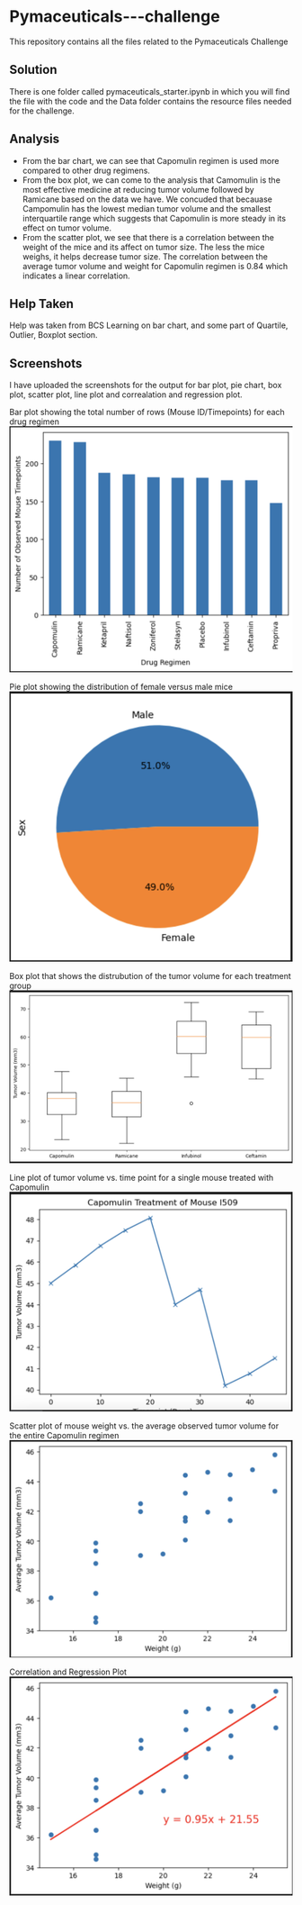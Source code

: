 # Pymaceuticals---challenge
This repository contains all the files related to the Pymaceuticals Challenge

## Solution
There is one folder called pymaceuticals_starter.ipynb in which you will find the file with the code and the Data folder contains the resource files needed for the challenge.

## Analysis
- From the bar chart, we can see that Capomulin regimen is used more compared to other drug regimens. 
- From the box plot, we can come to the analysis that Camomulin is the most effective medicine at reducing tumor volume followed by Ramicane based on the data we have. We concuded that becauase Campomulin has the lowest median tumor volume and the smallest interquartile range which suggests that Capomulin is more steady in its effect on tumor volume. 
- From the scatter plot, we see that there is a correlation between the weight of the mice and its affect on tumor size. The less the mice weighs, it helps decrease tumor size. The correlation between the average tumor volume and weight for Capomulin regimen is 0.84 which indicates a linear correlation.

## Help Taken
Help was taken from BCS Learning on bar chart, and some part of Quartile, Outlier, Boxplot section. 

## Screenshots
I have uploaded the screenshots for the output for bar plot, pie chart, box plot, scatter plot, line plot and correalation and regression plot.

Bar plot showing the total number of rows (Mouse ID/Timepoints) for each drug regimen
![output](Bar_Plot.png)

Pie plot showing the distribution of female versus male mice
![output](Pie_Plot.png)

Box plot that shows the distrubution of the tumor volume for each treatment group
![output](Boxplot.png)

Line plot of tumor volume vs. time point for a single mouse treated with Capomulin
![output](Line_plot.png)

Scatter plot of mouse weight vs. the average observed tumor volume for the entire Capomulin regimen
![output](Scatterplot.png)

Correlation and Regression Plot
![output](Regression_Plot.png)

